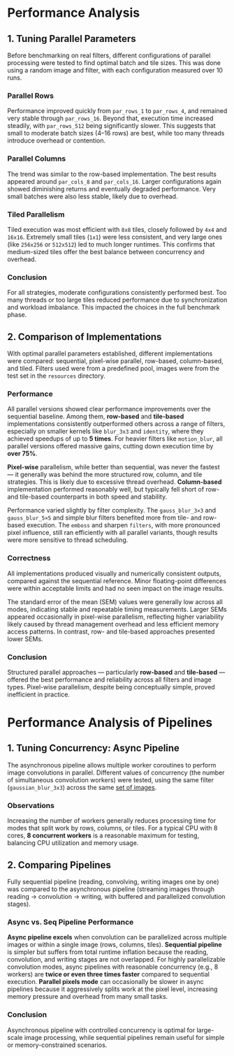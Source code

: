# Performance Analysis

## 1. Tuning Parallel Parameters

Before benchmarking on real filters, different configurations of parallel processing were tested to find optimal batch and tile sizes. This was done using a random image and filter, with each configuration measured over 10 runs.

### Parallel Rows

Performance improved quickly from `par_rows_1` to `par_rows_4`, and remained very stable through `par_rows_16`. Beyond that, execution time increased steadily, with `par_rows_512` being significantly slower. This suggests that small to moderate batch sizes (4–16 rows) are best, while too many threads introduce overhead or contention.

### Parallel Columns

The trend was similar to the row-based implementation. The best results appeared around `par_cols_8` and `par_cols_16`. Larger configurations again showed diminishing returns and eventually degraded performance. Very small batches were also less stable, likely due to overhead.

### Tiled Parallelism

Tiled execution was most efficient with `8x8` tiles, closely followed by `4x4` and `16x16`. Extremely small tiles (`1x1`) were less consistent, and very large ones (like `256x256` or `512x512`) led to much longer runtimes. This confirms that medium-sized tiles offer the best balance between concurrency and overhead.

### Conclusion

For all strategies, moderate configurations consistently performed best. Too many threads or too large tiles reduced performance due to synchronization and workload imbalance. This impacted the choices in the full benchmark phase.
## 2. Comparison of Implementations

With optimal parallel parameters established, different implementations were compared: sequential, pixel-wise parallel, row-based, column-based, and tiled. Filters used were from a predefined pool, images were from the test set in the `resources` directory.

### Performance

All parallel versions showed clear performance improvements over the sequential baseline. Among them, **row-based** and **tile-based** implementations consistently outperformed others across a range of filters, especially on smaller kernels like `blur_3x3` and `identity`, where they achieved speedups of up to **5 times**. For heavier filters like `motion_blur`, all parallel versions offered massive gains, cutting down execution time by **over 75%**.

**Pixel-wise** parallelism, while better than sequential, was never the fastest — it generally was behind the more structured row, column, and tile strategies. This is likely due to excessive thread overhead. **Column-based** implementation performed reasonably well, but typically fell short of row- and tile-based counterparts in both speed and stability.

Performance varied slightly by filter complexity. The `gauss_blur_3×3` and `gauss_blur_5×5` and simple blur filters benefited more from tile- and row-based execution. The `emboss` and sharpen `filters`, with more pronounced pixel influence, still ran efficiently with all parallel variants, though results were more sensitive to thread scheduling.

### Correctness

All implementations produced visually and numerically consistent outputs, compared against the sequential reference. Minor floating-point differences were within acceptable limits and had no seen impact on the image results.

The standard error of the mean (SEM) values were generally low across all modes, indicating stable and repeatable timing measurements. Larger SEMs appeared occasionally in pixel-wise parallelism, reflecting higher variability likely caused by thread management overhead and less efficient memory access patterns. In contrast, row- and tile-based approaches presented lower SEMs.

### Conclusion

Structured parallel approaches — particularly **row-based** and **tile-based** — offered the best performance and reliability across all filters and image types. Pixel-wise parallelism, despite being conceptually simple, proved inefficient in practice.

# Performance Analysis of Pipelines

## 1. Tuning Concurrency: Async Pipeline

The asynchronous pipeline allows multiple worker coroutines to perform image convolutions in parallel. Different values of concurrency (the number of simultaneous convolution workers) were tested, using the same filter (`gaussian_blur_3x3`) across the same [set of images](https://github.com/sofyak0zyreva/convolution/tree/main/src/main/resources/images).

### Observations

Increasing the number of workers generally reduces processing time for modes that split work by rows, columns, or tiles. For a typical CPU with 8 cores, **8 concurrent workers** is a reasonable maximum for testing, balancing CPU utilization and memory usage.

## 2. Comparing Pipelines

Fully sequential pipeline (reading, convolving, writing images one by one) was compared to the asynchronous pipeline (streaming images through reading → convolution → writing, with buffered and parallelized convolution stages).

### Async vs. Seq Pipeline Performance

**Async pipeline excels** when convolution can be parallelized across multiple images or within a single image (rows, columns, tiles). **Sequential pipeline** is simpler but suffers from total runtime inflation because the reading, convolution, and writing stages are not overlapped. For highly parallelizable convolution modes, async pipelines with reasonable concurrency (e.g., 8 workers) are **twice or even three times faster** compared to sequential execution. **Parallel pixels mode** can occasionally be slower in async pipelines because it aggressively splits work at the pixel level, increasing memory pressure and overhead from many small tasks.

### Conclusion

Asynchronous pipeline with controlled concurrency is optimal for large-scale image processing, while sequential pipelines remain useful for simple or memory-constrained scenarios.
